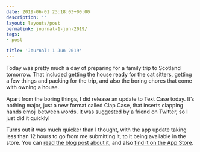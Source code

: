 ```yaml
---
date: 2019-06-01 23:18:03+00:00
description: ''
layout: layouts/post
permalink: journal-1-jun-2019/
tags:
- post

title: 'Journal: 1 Jun 2019'
---
```


<p>Today was pretty much a day of preparing for a family trip to Scotland tomorrow. That included getting the house ready for the cat sitters, getting a few things and packing for the trip, and also the boring chores that come with owning a house.</p>
<p>Apart from the boring things, I did release an update to Text Case today. It’s nothing major, just a new format called Clap Case, that inserts clapping hands emoji between words. It was suggested by a friend on Twitter, so I just did it quickly!</p>
<p>Turns out it was much quicker than I thought, with the app update taking less than 12 hours to go from me submitting it, to it being available in the store. You can <a href="https://chrishannah.me/text-case-can-clap-for-you-now-%f0%9f%91%8f/">read the blog post about it</a>, and also <a href="https://itunes.apple.com/us/app/text-case/id1407730596?mt=8&amp;uo=4">find it on the App Store</a>.</p>

